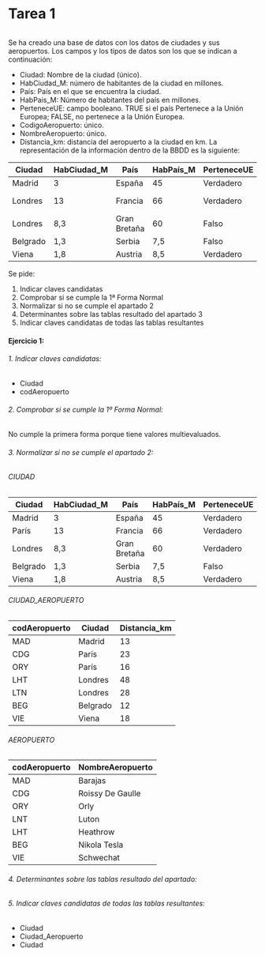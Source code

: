 # Tarea 1

![<image>](https://european-union.europa.eu/sites/default/files/styles/oe_theme_medium_no_crop/public/2021-02/EASA_Logo.png?itok=pIzHUmlG)

Se ha creado una base de datos con los datos de ciudades y sus aeropuertos. Los campos y los tipos de datos son los que se indican a continuación:
- Ciudad: Nombre de la ciudad (único).
- HabCiudad_M: número de habitantes de la ciudad en millones.
- País: País en el que se encuentra la ciudad.
- HabPais_M: Número de habitantes del país en millones.
- PerteneceUE: campo booleano. TRUE si el país Pertenece a la Unión Europea; FALSE, no pertenece a la Unión Europea.
- CodigoAeropuerto: único.
- NombreAeropuerto: único.
- Distancia_km: distancia del aeropuerto a la ciudad en km.
La representación de la información dentro de la BBDD es la siguiente:

| Ciudad   | HabCiudad_M | País         | HabPaís_M | PerteneceUE | codAeropuerto | NombreAeropuerto      | Distancia_km |
|----------|-------------|--------------|-----------|-------------|---------------|-----------------------|--------------|
| Madrid   | 3           | España       | 45        | Verdadero   | MAD           | Barajas               | 13           |
| Londres  | 13          | Francia      | 66        | Verdadero   | CDG ORG       | Roissy De Gaulle Orly | 23 16        |
| Londres  | 8,3         | Gran Bretaña | 60        | Falso       | LHT LTN       | Heathrow Luton        | 28 48        |
| Belgrado | 1,3         | Serbia       | 7,5       | Falso       | BEG           | Nikola Tesla          | 12           |
| Viena    | 1,8         | Austria      | 8,5       | Verdadero   | VIE           | Schwechat             | 18           |

Se pide:

1. Indicar claves candidatas
2. Comprobar si se cumple la 1ª Forma Normal
3. Normalizar si no se cumple el apartado 2
4. Determinantes sobre las tablas resultado del apartado 3
5. Indicar claves candidatas de todas las tablas resultantes



#### Ejercicio 1:

###### 1. Indicar claves candidatas:

- Ciudad
- codAeropuerto

###### 2. Comprobar si se cumple la 1º Forma Normal:

No cumple la primera forma porque tiene valores multievaluados.

###### 3. Normalizar si no se cumple el apartado 2:

###### CIUDAD

| Ciudad   | HabCiudad_M | País         | HabPaís_M | PerteneceUE |
|----------|-------------|--------------|-----------|-------------|
| Madrid   | 3           | España       | 45        | Verdadero   |
| París    | 13          | Francia      | 66        | Verdadero   |
| Londres  | 8,3         | Gran Bretaña | 60        | Verdadero   |
| Belgrado | 1,3         | Serbia       | 7,5       | Falso       |
| Viena    | 1,8         | Austria      | 8,5       | Verdadero   |

###### CIUDAD_AEROPUERTO

| codAeropuerto | Ciudad   | Distancia_km |
|---------------|----------|--------------|
| MAD           | Madrid   | 13           |
| CDG           | París    | 23           |
| ORY           | París    | 16           |
| LHT           | Londres  | 48           |
| LTN           | Londres  | 28           |
| BEG           | Belgrado | 12           |
| VIE           | Viena    | 18           |

###### AEROPUERTO

| codAeropuerto | NombreAeropuerto |
|---------------|------------------|
| MAD           | Barajas          |
| CDG           | Roissy De Gaulle |
| ORY           | Orly             |
| LNT           | Luton            |
| LHT           | Heathrow         |
| BEG           | Nikola Tesla     |
| VIE           | Schwechat        |

###### 4. Determinantes sobre las tablas resultado del apartado:



###### 5. Indicar claves candidatas de todas las tablas resultantes:

- Ciudad
- Ciudad_Aeropuerto
- Ciudad
